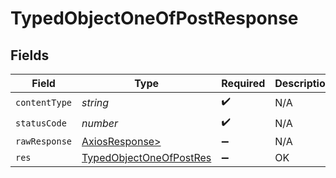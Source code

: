 # TypedObjectOneOfPostResponse


## Fields

| Field                                                                         | Type                                                                          | Required                                                                      | Description                                                                   |
| ----------------------------------------------------------------------------- | ----------------------------------------------------------------------------- | ----------------------------------------------------------------------------- | ----------------------------------------------------------------------------- |
| `contentType`                                                                 | *string*                                                                      | :heavy_check_mark:                                                            | N/A                                                                           |
| `statusCode`                                                                  | *number*                                                                      | :heavy_check_mark:                                                            | N/A                                                                           |
| `rawResponse`                                                                 | [AxiosResponse>](https://axios-http.com/docs/res_schema)                      | :heavy_minus_sign:                                                            | N/A                                                                           |
| `res`                                                                         | [TypedObjectOneOfPostRes](../../models/operations/typedobjectoneofpostres.md) | :heavy_minus_sign:                                                            | OK                                                                            |